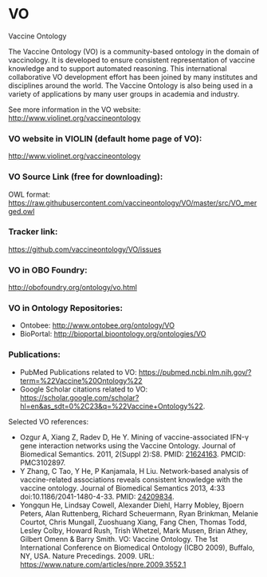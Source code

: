 # VO
Vaccine Ontology

The Vaccine Ontology (VO) is a community-based ontology in the domain of vaccinology. It is developed to ensure consistent representation of vaccine knowledge and to support automated reasoning. This international collaborative VO development effort has been joined by many institutes and disciplines around the world. The Vaccine Ontology is also being used in a variety of applications by many user groups in academia and industry. 

See more information in the VO website: http://www.violinet.org/vaccineontology 

### VO website in VIOLIN (default home page of VO): 
http://www.violinet.org/vaccineontology 

### VO Source Link (free for downloading):
OWL format: https://raw.githubusercontent.com/vaccineontology/VO/master/src/VO_merged.owl

### Tracker link:  
https://github.com/vaccineontology/VO/issues 

### VO in OBO Foundry: 
http://obofoundry.org/ontology/vo.html 

### VO in Ontology Repositories:  
- Ontobee: http://www.ontobee.org/ontology/VO
- BioPortal: http://bioportal.bioontology.org/ontologies/VO 

### Publications: 
- PubMed Publications related to VO: https://pubmed.ncbi.nlm.nih.gov/?term=%22Vaccine%20Ontology%22 
- Google Scholar citations related to VO: https://scholar.google.com/scholar?hl=en&as_sdt=0%2C23&q=%22Vaccine+Ontology%22. 

Selected VO references:
- Ozgur A, Xiang Z, Radev D, He Y. Mining of vaccine-associated IFN-γ gene interaction networks using the Vaccine Ontology. Journal of Biomedical Semantics. 2011, 2(Suppl 2):S8. PMID: [21624163](https://pubmed.ncbi.nlm.nih.gov/21624163/). PMCID: PMC3102897.
- Y Zhang, C Tao, Y He, P Kanjamala, H Liu. Network-based analysis of vaccine-related associations reveals consistent knowledge with the vaccine ontology. Journal of Biomedical Semantics 2013, 4:33  doi:10.1186/2041-1480-4-33. PMID: [24209834](https://pubmed.ncbi.nlm.nih.gov/24209834/).
- Yongqun He, Lindsay Cowell, Alexander Diehl, Harry Mobley, Bjoern Peters, Alan Ruttenberg, Richard Scheuermann, Ryan Brinkman, Melanie Courtot, Chris Mungall, Zuoshuang Xiang, Fang Chen, Thomas Todd, Lesley Colby, Howard Rush, Trish Whetzel, Mark Musen, Brian Athey, Gilbert Omenn & Barry Smith. VO: Vaccine Ontology. The 1st International Conference on Biomedical Ontology (ICBO 2009), Buffalo, NY, USA. Nature Precedings. 2009. URL: https://www.nature.com/articles/npre.2009.3552.1  

